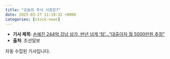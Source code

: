 ```yaml
---
title: "오늘의 주식 시장은?"
date: 2025-03-27 11:19:32 +0000
categories: [stock-news]
---
```


- **기사 제목**: [손예진 244억 강남 상가, 반년 넘게 ‘텅’…“대출이자 월 5000만원 추정”](https://www.chosun.com/economy/economy_general/2025/03/27/4BO2QLWFXBBVLPOKZRYMYES32I/)
- **출처**: 조선일보

자동 수집된 기사입니다.
